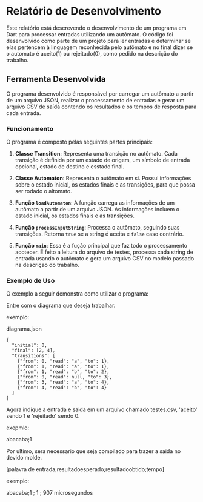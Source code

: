# Relatório de Desenvolvimento

Este relatório está descrevendo o desenvolvimento de um programa em Dart para processar entradas utilizando um autômato. O código foi desenvolvido como parte de um projeto para ler entradas e determinar se elas pertencem à linguagem reconhecida pelo autômato e no final dizer se o automato é aceito(1) ou rejeitado(0), como pedido na descrição do trabalho.

## Ferramenta Desenvolvida

O programa desenvolvido é responsável por carregar um autômato a partir de um arquivo JSON, realizar o processamento de entradas e gerar um arquivo CSV de saída contendo os resultados e os tempos de resposta para cada entrada.

### Funcionamento

O programa é composto pelas seguintes partes principais:

1. **Classe Transition**: Representa uma transição no autômato. Cada transição é definida por um estado de origem, um símbolo de entrada opcional, estado de destino e esstado final.

2. **Classe Automaton**: Representa o autômato em si. Possui informações sobre o estado inicial, os estados finais e as transições, para que possa ser rodado o altomato.

3. **Função `loadAutomaton`**: A função carrega as informações de um autômato a partir de um arquivo JSON. As informações incluem o estado inicial, os estados finais e as transições.

4. **Função `processInputString`**: Processa o autômato, seguindo suas transições. Retorna `true` se a string é aceita e `false` caso contrário.

5. **Função `main`**: Essa é a fução principal que faz todo o processamento acotecer. É feito a leitura do arquivo de testes, processa cada string de entrada usando o autômato e gera um arquivo CSV no modelo passado na descriçao do trabalho.

### Exemplo de Uso

O exemplo a seguir demonstra como utilizar o programa:

Entre com o diagrama que deseja trabalhar.

exemplo:

diagrama.json 

```
{
  "initial": 0,
  "final": [2, 4],
  "transitions": [
    {"from": 0, "read": "a", "to": 1},
    {"from": 1, "read": "a", "to": 1},
    {"from": 1, "read": "b", "to": 2},
    {"from": 0, "read": null, "to": 3},
    {"from": 3, "read": "a", "to": 4},
    {"from": 4, "read": "b", "to": 4}
  ]
}
```

Agora indique a entrada e saida em um arquivo chamado testes.csv, 'aceito' sendo 1 e 'rejeitado' sendo 0.

exepmlo:

abacaba;1

Por ultimo, sera necessario que seja compilado para trazer a saida no devido molde.

[palavra de entrada;resultadoesperado;resultadoobtido;tempo]

exemplo:

abacaba;1 ; 1 ;  907 microsegundos




